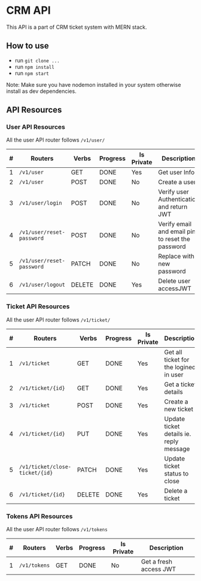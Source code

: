 # CRM API

This API is a part of CRM ticket system with MERN stack.

## How to use

- run `git clone ...`
- run `npm install`
- run `npm start`

Note: Make sure you have nodemon installed in your system otherwise install as dev dependencies.

## API Resources

### User API Resources

All the user API router follows `/v1/user/`

| #   | Routers                   | Verbs  | Progress | Is Private | Description                                      |
| --- | ------------------------- | ------ | -------- | ---------- | ------------------------------------------------ |
| 1   | `/v1/user`                | GET    | DONE     | Yes        | Get user Info                                    |
| 2   | `/v1/user`                | POST   | DONE     | No         | Create a user                                    |
| 3   | `/v1/user/login`          | POST   | DONE     | No         | Verify user Authentication and return JWT        |
| 4   | `/v1/user/reset-password` | POST   | DONE     | No         | Verify email and email pin to reset the password |
| 5   | `/v1/user/reset-password` | PATCH  | DONE     | No         | Replace with new password                        |
| 6   | `/v1/user/logout`         | DELETE | DONE     | Yes        | Delete user accessJWT                            |

### Ticket API Resources

All the user API router follows `/v1/ticket/`

| #   | Routers                        | Verbs | Progress | Is Private | Description                             |
| --- | ------------------------------ | ----- | -------- | ---------- | --------------------------------------- |
| 1   | `/v1/ticket`                   | GET   | DONE     | Yes        | Get all ticket for the logined in user  |
| 2   | `/v1/ticket/{id}`              | GET   | DONE    | Yes        | Get a ticket details                    |
| 3   | `/v1/ticket`                   | POST  | DONE     | Yes        | Create a new ticket                     |
| 4   | `/v1/ticket/{id}`              | PUT   | DONE     | Yes        | Update ticket details ie. reply message |
| 5   | `/v1/ticket/close-ticket/{id}` | PATCH | DONE     | Yes        | Update ticket status to close           |
| 6   | `/v1/ticket/{id}`              | DELETE | DONE     | Yes        | Delete a ticket                         |

### Tokens API Resources

All the user API router follows `/v1/tokens`

| #   | Routers      | Verbs | Progress | Is Private | Description            |
| --- | ------------ | ----- | -------- | ---------- | ---------------------- |
| 1   | `/v1/tokens` | GET   | DONE     | No         | Get a fresh access JWT |